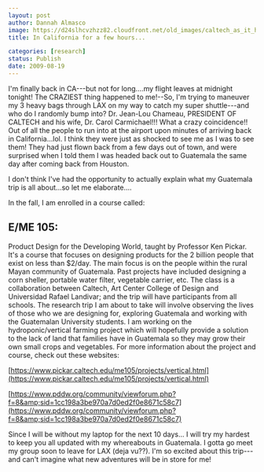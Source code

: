 ```yaml
---
layout: post
author: Dannah Almasco
image: https://d24slhcvzhzz82.cloudfront.net/old_images/caltech_as_it_happens/6a0105349b8251970b0120a502e7c7970b.jpg
title: In California for a few hours...

categories: [research]
status: Publish
date: 2009-08-19
---
```



I'm finally back in CA---but not for long....my flight leaves at midnight tonight!
The CRAZIEST thing happened to me!--So, I'm trying to maneuver my 3 heavy bags through LAX on my way to catch my super shuttle---and who do I randomly bump into? 
Dr. Jean-Lou Chameau, PRESIDENT OF CALTECH and his wife, Dr. Carol Carmichael!!!
What a crazy coincidence!! Out of all the people to run into at the airport upon minutes of arriving back in California...lol. I think they were just as shocked to see me as I was to see them! They had just flown back from a few days out of town, and were surprised when I told them I was headed back out to Guatemala the same day after coming back from Houston. 

I don't think I've had the opportunity to actually explain what my Guatemala trip is all about...so let me elaborate....

In the fall, I am enrolled in a course called: 
## E/ME 105:
 Product Design for the Developing World, taught by Professor Ken Pickar. It's a course that focuses on designing products for the 2 billion people that exist on less than $2/day. The main focus is on the people within the rural Mayan community of Guatemala. Past projects have included designing a corn sheller, portable water filter, vegetable carrier, etc. The class is a collaboration between Caltech, Art Center College of Design and Universidad Rafael Landivar; and the trip will have participants from all schools. The research trip I am about to take will involve observing the lives of those who we are designing for, exploring Guatemala and working with the Guatemalan University students. I am working on the hydroponic/vertical farming project which will hopefully provide a solution to the lack of land that families have in Guatemala so they may grow their own small crops and vegetables. For more information about the project and course, check out these websites:

[https://www.pickar.caltech.edu/me105/projects/vertical.html](https://www.pickar.caltech.edu/me105/projects/vertical.html)

[https://www.pddw.org/community/viewforum.php?f=8&amp;sid=1cc198a3be970a7d0ed2f0e8671c58c7](https://www.pddw.org/community/viewforum.php?f=8&amp;sid=1cc198a3be970a7d0ed2f0e8671c58c7)

Since I will be without my laptop for the next 10 days... I will try my hardest to keep you all updated with my whereabouts in Guatemala. I gotta go meet my group soon to leave for LAX (deja vu??). I'm so excited about this trip---and can't imagine what new adventures will be in store for me!

